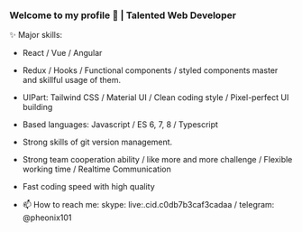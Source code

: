 ### Welcome to my profile 👋 | Talented Web Developer

✨ Major skills:
- React / Vue / Angular
- Redux / Hooks / Functional components / styled components master and skillful usage of them.
- UIPart: Tailwind CSS / Material UI / Clean coding style / Pixel-perfect UI building
- Based languages: Javascript / ES 6, 7, 8 / Typescript
- Strong skills of git version management.
- Strong team cooperation ability / like more and more challenge / Flexible working time / Realtime Communication
- Fast coding speed with high quality

- 📫 How to reach me: skype: live:.cid.c0db7b3caf3cadaa / telegram: @pheonix101
